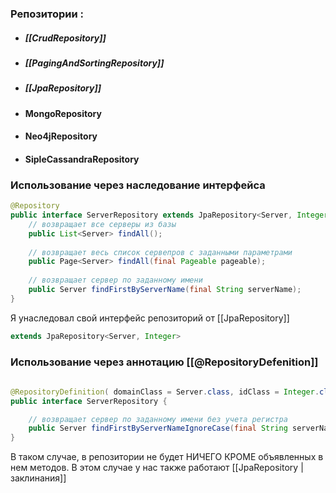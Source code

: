 ### Репозитории :
 * ##### [[CrudRepository]]
 * ##### [[PagingAndSortingRepository]]
 * ##### [[JpaRepository]]
 * #### MongoRepository
 * #### Neo4jRepository
 * #### SipleCassandraRepository

### Использование через наследование интерфейса

```java
@Repository
public interface ServerRepository extends JpaRepository<Server, Integer> {  
    // возвращает все серверы из базы  
    public List<Server> findAll();  
  
    // возвращает весь список сервепров с заданными параметрами  
    public Page<Server> findAll(final Pageable pageable);  
  
    // возвращает сервер по заданному имени  
    public Server findFirstByServerName(final String serverName);  
}
```

Я унаследовал свой интерфейс репозиторий от [[JpaRepository]]
```java
extends JpaRepository<Server, Integer>
```

### Использование через аннотацию [[@RepositoryDefenition]]

```java
  
@RepositoryDefinition( domainClass = Server.class, idClass = Integer.class)  
public interface ServerRepository {  

    // возвращает сервер по заданному имени без учета регистра
    public Server findFirstByServerNameIgnoreCase(final String serverName);  
}
```

В таком случае, в репозитории не будет НИЧЕГО КРОМЕ объявленных в нем методов. В этом случае у нас также работают [[JpaRepository | заклинания]]
